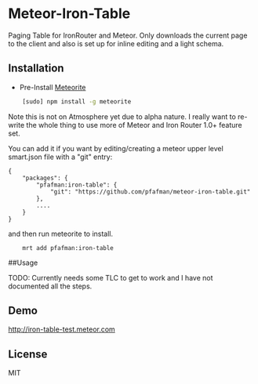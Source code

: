 Meteor-Iron-Table
====================

Paging Table for IronRouter and Meteor.  Only downloads the current page to the client and also is set up for inline editing and a light schema.

## Installation

* Pre-Install [Meteorite](https://github.com/oortcloud/meteorite) 

```sh
    [sudo] npm install -g meteorite
```

Note this is not on Atmosphere yet due to alpha nature.  I really want to re-write the whole thing to use more of Meteor and Iron Router 1.0+ feature set.

You can add it if you want by editing/creating a meteor upper level smart.json file with a "git" entry:

```
{
    "packages": {
        "pfafman:iron-table": {
            "git": "https://github.com/pfafman/meteor-iron-table.git"
        },
        ....
    }
}
```
and then run meteorite to install.

```
    mrt add pfafman:iron-table
```

##Usage

TODO:  Currently needs some TLC to get to work and I have not documented all the steps.

## Demo

http://iron-table-test.meteor.com


## License

MIT